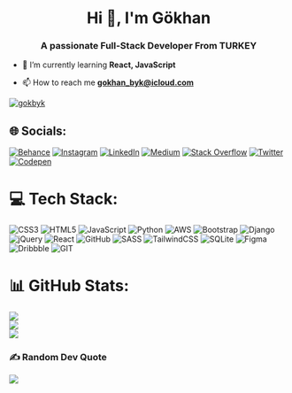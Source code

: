 <h1 align="center">Hi 👋, I'm Gökhan</h1>
<h3 align="center">A passionate Full-Stack Developer From TURKEY</h3>


- 🌱 I’m currently learning **React, JavaScript**

- 📫 How to reach me **gokhan_byk@icloud.com**
  
<p align="left"> <a href="https://twitter.com/gokbyk" target="blank"><img src="https://img.shields.io/twitter/follow/gokbyk?logo=twitter&style=for-the-badge" alt="gokbyk" /></a> </p>

## 🌐 Socials:
[![Behance](https://img.shields.io/badge/Behance-1769ff?logo=behance&logoColor=white)](https://behance.net/gkhanbykolu) [![Instagram](https://img.shields.io/badge/Instagram-%23E4405F.svg?logo=Instagram&logoColor=white)](https://instagram.com/gokhan_biyikoglu) [![LinkedIn](https://img.shields.io/badge/LinkedIn-%230077B5.svg?logo=linkedin&logoColor=white)](https://linkedin.com/in/gokhanbyk) [![Medium](https://img.shields.io/badge/Medium-12100E?logo=medium&logoColor=white)](https://medium.com/@gokhan_byk) [![Stack Overflow](https://img.shields.io/badge/-Stackoverflow-FE7A16?logo=stack-overflow&logoColor=white)](https://stackoverflow.com/users/21104700) [![Twitter](https://img.shields.io/badge/Twitter-%231DA1F2.svg?logo=Twitter&logoColor=white)](https://twitter.com/GokByk) [![Codepen](https://img.shields.io/badge/Codepen-000000?style=for-the-badge&logo=codepen&logoColor=white)](https://codepen.io/gokhanbyk) 

# 💻 Tech Stack:
![CSS3](https://img.shields.io/badge/css3-%231572B6.svg?style=for-the-badge&logo=css3&logoColor=white) ![HTML5](https://img.shields.io/badge/html5-%23E34F26.svg?style=for-the-badge&logo=html5&logoColor=white) ![JavaScript](https://img.shields.io/badge/javascript-%23323330.svg?style=for-the-badge&logo=javascript&logoColor=%23F7DF1E) ![Python](https://img.shields.io/badge/python-3670A0?style=for-the-badge&logo=python&logoColor=ffdd54) ![AWS](https://img.shields.io/badge/AWS-%23FF9900.svg?style=for-the-badge&logo=amazon-aws&logoColor=white) ![Bootstrap](https://img.shields.io/badge/bootstrap-%23563D7C.svg?style=for-the-badge&logo=bootstrap&logoColor=white) ![Django](https://img.shields.io/badge/django-%23092E20.svg?style=for-the-badge&logo=django&logoColor=white) ![jQuery](https://img.shields.io/badge/jquery-%230769AD.svg?style=for-the-badge&logo=jquery&logoColor=white) ![React](https://img.shields.io/badge/react-%2320232a.svg?style=for-the-badge&logo=react&logoColor=%2361DAFB) ![GitHub](https://img.shields.io/badge/GitHub-%23121011.svg?style=for-the-badge&logo=github&logoColor=white) ![SASS](https://img.shields.io/badge/SASS-hotpink.svg?style=for-the-badge&logo=SASS&logoColor=white) ![TailwindCSS](https://img.shields.io/badge/tailwindcss-%2338B2AC.svg?style=for-the-badge&logo=tailwind-css&logoColor=white) ![SQLite](https://img.shields.io/badge/sqlite-%2307405e.svg?style=for-the-badge&logo=sqlite&logoColor=white) 	![Figma](https://img.shields.io/badge/figma-%23F24E1E.svg?style=for-the-badge&logo=figma&logoColor=white) ![Dribbble](https://img.shields.io/badge/Dribbble-EA4C89?style=for-the-badge&logo=dribbble&logoColor=white) ![GIT](https://img.shields.io/badge/Git-fc6d26?style=for-the-badge&logo=git&logoColor=white)
# 📊 GitHub Stats:
![](https://github-readme-stats.vercel.app/api?username=gokhanbyk&theme=dark&hide_border=false&include_all_commits=false&count_private=false)<br/>
![](https://github-readme-streak-stats.herokuapp.com/?user=gokhanbyk&theme=dark&hide_border=false)<br/>
![](https://github-readme-stats.vercel.app/api/top-langs/?username=gokhanbyk&theme=dark&hide_border=false&include_all_commits=false&count_private=false&layout=compact)

### ✍️ Random Dev Quote
![](https://quotes-github-readme.vercel.app/api?type=horizontal&theme=dark)

<!-- Proudly created with GPRM ( https://gprm.itsvg.in ) -->

